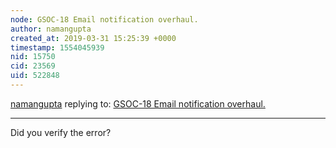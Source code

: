 ```yaml
---
node: GSOC-18 Email notification overhaul.
author: namangupta
created_at: 2019-03-31 15:25:39 +0000
timestamp: 1554045939
nid: 15750
cid: 23569
uid: 522848
---
```




[namangupta](../profile/namangupta) replying to: [GSOC-18 Email notification overhaul.](../notes/vidit/02-16-2018/gsoc-18-email-notification-overhaul)

----
 Did you verify the error?